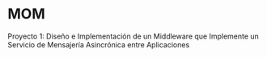 # MOM
Proyecto 1: Diseño e Implementación de un Middleware que Implemente un Servicio de Mensajería Asincrónica entre Aplicaciones

